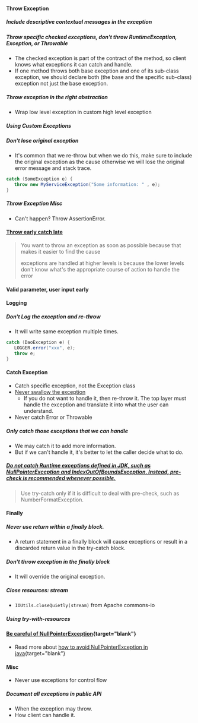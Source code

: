 #### Throw Exception
##### Include descriptive contextual messages in the exception
##### Throw specific checked exceptions, don't throw RuntimeException, Exception, or Throwable
- The checked exception is part of the contract of the method, so client knows what exceptions it can catch and handle.
- If one method throws both base exception and one of its sub-class exception, we should declare both (the base and the specific sub-class) exception not just the base exception.

##### Throw exception in the right abstraction
- Wrap low level exception in custom high level exception

##### Using Custom Exceptions

##### Don't lose original exception
- It's common that we re-throw  but when we do this, make sure to include the original exception as the cause otherwise we will lose the original error message and stack trace.
```java
catch (SomeException e) {
   throw new MyServiceException("Some information: " , e);
}
```

##### Throw Exception Misc
- Can't happen? Throw AssertionError.


#### [Throw early catch late](https://softwareengineering.stackexchange.com/questions/231057/exceptions-why-throw-early-why-catch-late)
> You want to throw an exception as soon as possible because that makes it easier to find the cause
>
> exceptions are handled at higher levels is because the lower levels don't know what's the appropriate course of action to handle the error

#### Valid parameter, user input early

#### Logging
##### Don't Log the exception and re-throw
- It will write same exception multiple times.
```java
catch (DaoException e) {
   LOGGER.error("xxx", e);
   throw e;
}
```


#### Catch Exception
- Catch specific exception, not the Exception class
- [Never swallow the exception](https://alibaba.github.io/Alibaba-Java-Coding-Guidelines/#2-exception-and-logs)
  - If you do not want to handle it, then re-throw it. The top layer must handle the exception and translate it into what the user can understand.
- Never catch Error or Throwable

##### Only catch those exceptions that we can handle
- We may catch it to add more information.
- But if we can't handle it, it's better to let the caller decide what to do.

##### [Do not catch Runtime exceptions defined in JDK, such as NullPointerException and IndexOutOfBoundsException. Instead, pre-check is recommended whenever possible.](https://alibaba.github.io/Alibaba-Java-Coding-Guidelines/#2-exception-and-logs)
> Use try-catch only if it is difficult to deal with pre-check, such as NumberFormatException.


#### Finally
##### Never use return within a finally block.
- A return statement in a finally block will cause exceptions or result in a discarded return value in the try-catch block.

##### Don't throw exception in the finally block
- It will override the original exception.

##### Close resources: stream
- `IOUtils.closeQuietly(stream)` from Apache commons-io

##### Using try-with-resources

#### [Be careful of NullPointerException](https://lifelongprogrammer.blogspot.com/2019/06/how-to-avoid-null-pointer-exception-in-java.html){target="blank"}
- Read more about [how to avoid NullPointerException in java](https://lifelongprogrammer.blogspot.com/2019/06/how-to-avoid-null-pointer-exception-in-java.html){target="blank"}

#### Misc
- Never use exceptions for control flow

##### Document all exceptions in public API
- When the exception may throw.
- How client can handle it.

<!-- ##### Do not Repeat Yourself
- If same -->


